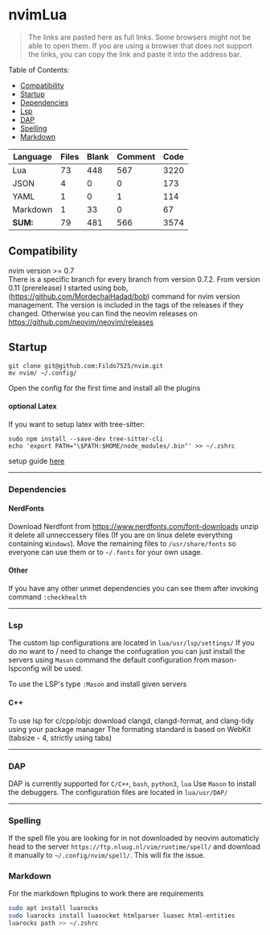 # nvimLua

 > The links are pasted here as full links. Some browsers might not be able to open them.
 > If you are using a browser that does not support the links, you can copy the link
 > and paste it into the address bar.

Table of Contents:
- [Compatibility](#compatibility)
- [Startup](#startup)
- [Dependencies](#dependencies)
- [Lsp](#lsp)
- [DAP](#dap)
- [Spelling](#spelling)
- [Markdown](#markdown)

| Language      | Files | Blank | Comment | Code  |
|---------------|-------|-------|---------|-------|
| Lua           | 73    | 448   | 567     | 3220  |
| JSON          | 4     | 0     | 0       | 173   |
| YAML          | 1     | 0     | 1       | 114   |
| Markdown      | 1     | 33    | 0       | 67    |
| **SUM:**      | 79    | 481   | 566     | 3574  |


## Compatibility

nvim version >= 0.7 <br />
There is a specific branch for every branch from version 0.7.2. From version 0.11 (prerelease) I started using bob, (https://github.com/MordechaiHadad/bob)
command for nvim version management. The version is included in the tags of the releases if they changed. Otherwise you can find the neovim releases on
https://github.com/neovim/neovim/releases <br />

## Startup

    git clone git@github.com:Fildo7525/nvim.git
    mv nvim/ ~/.config/

Open the config for the first time and install all the plugins

#### optional Latex

If you want to setup latex with tree-sitter:

    sudo npm install --save-dev tree-sitter-cli
    echo 'export PATH="\$PATH:$HOME/node_modules/.bin"' >> ~/.zshrc

setup guide [here](https://tree-sitter.github.io/tree-sitter/creating-parsers#installation)

---

### Dependencies

#### NerdFonts

Download Nerdfont from
https://www.nerdfonts.com/font-downloads
unzip it delete all unneccessery files (If you are on linux delete everything containing ```Windows```).
Move the remaining files to ```/usr/share/fonts``` so everyone can use them or to ```~/.fonts``` for your own usage.

#### Other

If you have any other unmet dependencies you can see them after invoking command ```:checkhealth```

---

### Lsp

The custom lsp configurations are located in ```lua/usr/lsp/settings/```
If you do no want to / need to change the confugration you can just install the servers using ```Mason``` command
the default configuration from mason-lspconfig will be used.

To use the LSP's type ```:Mason``` and install given servers

#### C++

To use lsp for c/cpp/objc download clangd, clangd-format, and clang-tidy using your package manager
The formating standard is based on WebKit (tabsize - 4, strictly using tabs)

---

### DAP

DAP is currently supported for `C/C++`, `bash`, `python3`, `lua`
Use `Mason` to install the debuggers. The configuration files are located in `lua/usr/DAP/`

---

### Spelling

If the spell file you are looking for in not downloaded by neovim automaticly head to the server ```https://ftp.nluug.nl/vim/runtime/spell/```
and download it manually to ```~/.config/nvim/spell/```. This will fix the issue.

### Markdown

For the markdown ftplugins to work there are requirements

```bash
sudo apt install luarocks
sudo luarocks install luasocket htmlparser luasec html-entities
luarocks path >> ~/.zshrc
```
